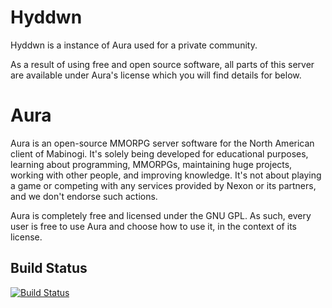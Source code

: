 Hyddwn
==============================
Hyddwn is a instance of Aura used for a private community.

As a result of using free and open source software, all parts of this server are available
under Aura's license which you will find details for below.

Aura
==============================

Aura is an open-source MMORPG server software for the North American client of Mabinogi.
It's solely being developed for educational purposes, learning about programming, MMORPGs,
maintaining huge projects, working with other people, and improving knowledge.
It's not about playing a game or competing with any services provided by
Nexon or its partners, and we don't endorse such actions.

Aura is completely free and licensed under the GNU GPL.
As such, every user is free to use Aura and choose how to use it,
in the context of its license.

Build Status
------------------------------
[![Build Status](https://travis-ci.org/aura-project/aura.png?branch=master)](https://travis-ci.org/aura-project/aura)
